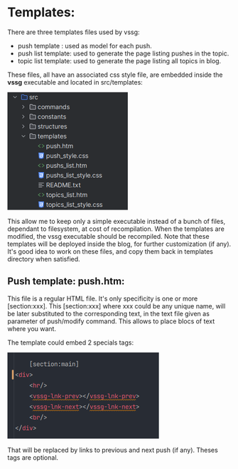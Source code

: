 # Templates:

There are three templates files used by vssg:
- push template : used as model for each push.
- push list template: used to generate the page listing pushes in the topic.
- topic list template: used to generate the page listing all topics in blog.

These files, all have an associated css style file, are embedded inside the **vssg** executable and located
in src/templates:

![Terminal](pictures/template_location.png "VSSG_BLOG_REMOTE_URL env example")

This allow me to keep only a simple executable instead of a bunch of files, dependant to filesystem, at cost
of recompilation. When the templates are modified, the vssg executable should be recompiled.  Note that these
templates will be deployed inside the blog, for further customization (if any). It's good idea to work on
these files, and copy them back in templates directory when satisfied.

## Push template: push.htm:

This file is a regular HTML file. It's only specificity is one or more  [section:xxx]. This  [section:xxx]
where xxx could be any unique name, will be later substituted to the corresponding text, in the text file
given as parameter of push/modify command. This allows to place blocs of text where you want.

The template could embed 2 specials tags:

![Terminal](pictures/prev_next_links.png "2 special tags")

That will be replaced by links to previous and next push (if any). Theses tags are optional.
